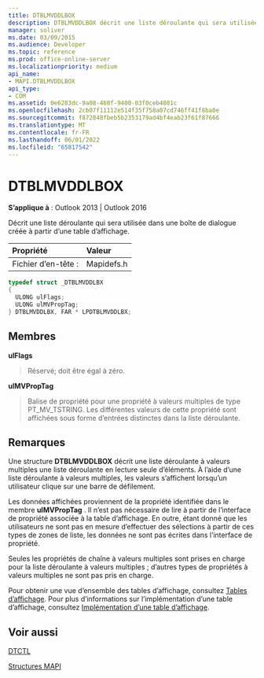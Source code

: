 ```yaml
---
title: DTBLMVDDLBOX
description: DTBLMVDDLBOX décrit une liste déroulante qui sera utilisée dans une boîte de dialogue générée à partir d’une table d’affichage.
manager: soliver
ms.date: 03/09/2015
ms.audience: Developer
ms.topic: reference
ms.prod: office-online-server
ms.localizationpriority: medium
api_name:
- MAPI.DTBLMVDDLBOX
api_type:
- COM
ms.assetid: 0e6283dc-9a08-460f-9400-03f0ceb4081c
ms.openlocfilehash: 2cb07f11112e514f35f758a07cd746ff41f8ba0e
ms.sourcegitcommit: f872848fbeb5b2353179ad4bf4eab23f61f87666
ms.translationtype: MT
ms.contentlocale: fr-FR
ms.lasthandoff: 06/01/2022
ms.locfileid: "65817542"
---
```

# <a name="dtblmvddlbox"></a>DTBLMVDDLBOX

  
  
**S’applique à** : Outlook 2013 | Outlook 2016 
  
Décrit une liste déroulante qui sera utilisée dans une boîte de dialogue créée à partir d’une table d’affichage.
  
|Propriété|Valeur|
|:-----|:-----|
|Fichier d’en-tête :  <br/> |Mapidefs.h  <br/> |
   
```cpp
typedef struct _DTBLMVDDLBX
{
  ULONG ulFlags;
  ULONG ulMVPropTag;
} DTBLMVDDLBX, FAR * LPDTBLMVDDLBX;

```

## <a name="members"></a>Membres

 **ulFlags**
  
> Réservé; doit être égal à zéro.
    
 **ulMVPropTag**
  
> Balise de propriété pour une propriété à valeurs multiples de type PT_MV_TSTRING. Les différentes valeurs de cette propriété sont affichées sous forme d’entrées distinctes dans la liste déroulante.
    
## <a name="remarks"></a>Remarques

Une structure **DTBLMVDDLBOX** décrit une liste déroulante à valeurs multiples une liste déroulante en lecture seule d’éléments. À l’aide d’une liste déroulante à valeurs multiples, les valeurs s’affichent lorsqu’un utilisateur clique sur une barre de défilement. 
  
Les données affichées proviennent de la propriété identifiée dans le membre **ulMVPropTag** . Il n’est pas nécessaire de lire à partir de l’interface de propriété associée à la table d’affichage. En outre, étant donné que les utilisateurs ne sont pas en mesure d’effectuer des sélections à partir de ces types de zones de liste, les données ne sont pas écrites dans l’interface de propriété. 
  
Seules les propriétés de chaîne à valeurs multiples sont prises en charge pour la liste déroulante à valeurs multiples ; d’autres types de propriétés à valeurs multiples ne sont pas pris en charge. 
  
Pour obtenir une vue d’ensemble des tables d’affichage, consultez [Tables d’affichage](display-tables.md). Pour plus d’informations sur l’implémentation d’une table d’affichage, consultez [Implémentation d’une table d’affichage](display-table-implementation.md).
  
## <a name="see-also"></a>Voir aussi



[DTCTL](dtctl.md)


[Structures MAPI](mapi-structures.md)

